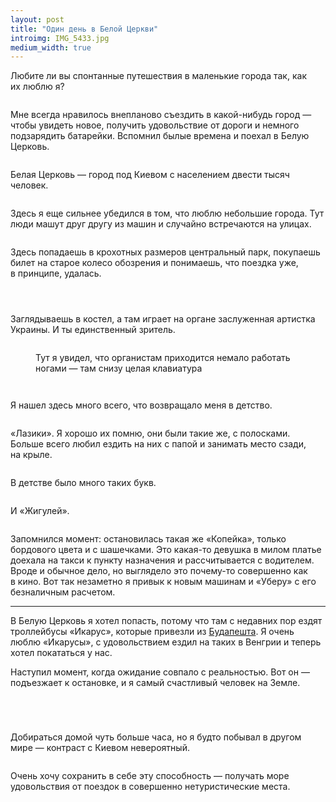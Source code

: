 ```yaml
---
layout: post
title: "Один день в Белой Церкви"
introimg: IMG_5433.jpg
medium_width: true
---
```


Любите ли вы спонтанные путешествия в маленькие города так, как их люблю я?

<!-- more -->

<figure>
  <img src="/i/blog/belaya-tserkov/IMG_5396.jpg" alt="">
</figure>

Мне всегда нравилось внепланово съездить в какой-нибудь город — чтобы увидеть новое, получить удовольствие от дороги и немного подзарядить батарейки. Вспомнил былые времена и поехал в Белую Церковь.

<figure>
  <img src="/i/blog/belaya-tserkov/IMG_5394.jpg" alt="">
</figure>

Белая Церковь — город под Киевом с населением двести тысяч человек.

<figure>
  <img src="/i/blog/belaya-tserkov/IMG_5418.jpg" alt="">
</figure>

Здесь я еще сильнее убедился в том, что люблю небольшие города. Тут люди машут друг другу из машин и случайно встречаются на улицах.

<figure class="figure--wide">
  <img src="/i/blog/belaya-tserkov/IMG_5417.jpg" alt="">
</figure>

Здесь попадаешь в крохотных размеров центральный парк, покупаешь билет на старое колесо обозрения и понимаешь, что поездка уже, в принципе, удалась.

<figure class="figure--wide">
  <img src="/i/blog/belaya-tserkov/IMG_5410.jpg" alt="">
</figure>

<div class="two-columns two-columns--wide">
  <figure class="two-columns__item">
    <img src="/i/blog/belaya-tserkov/IMG_5397.jpg" alt="">
  </figure>

  <figure class="two-columns__item">
    <img src="/i/blog/belaya-tserkov/IMG_5401.jpg" alt="">
  </figure>
</div>

Заглядываешь в костел, а там играет на органе заслуженная артистка Украины. И ты единственный зритель.

<figure>
  <img src="/i/blog/belaya-tserkov/IMG_5422.jpg" alt="">
</figure>

<figure class="figure--wide">
  <img src="/i/blog/belaya-tserkov/IMG_5427.jpg" alt="">
  <figcaption>Тут я увидел, что органистам приходится немало работать ногами — там снизу целая клавиатура</figcaption>
</figure>

<div class="two-columns two-columns--wide">
  <figure class="two-columns__item">
    <img src="/i/blog/belaya-tserkov/IMG_5448.jpg" alt="">
  </figure>

  <figure class="two-columns__item">
    <img src="/i/blog/belaya-tserkov/IMG_5415.jpg" alt="">
  </figure>
</div>

Я нашел здесь много всего, что возвращало меня в детство.

<figure>
  <img src="/i/blog/belaya-tserkov/IMG_5420.jpg" alt="">
</figure>

«Лазики». Я хорошо их помню, они были такие же, с полосками. Больше всего любил ездить на них с папой и занимать место сзади, на крыле.

<figure>
  <img src="/i/blog/belaya-tserkov/IMG_5434.jpg" alt="">
</figure>

В детстве было много таких букв.

<figure>
  <img src="/i/blog/belaya-tserkov/IMG_5455.jpg" alt="">
</figure>

И «Жигулей».

<figure>
  <img src="/i/blog/belaya-tserkov/IMG_5452.jpg" alt="">
</figure>

Запомнился момент: остановилась такая же «Копейка», только бордового цвета и с шашечками. Это какая-то девушка в милом платье доехала на такси к пункту назначения и рассчитывается с водителем. Вроде и обычное дело, но выглядело это почему-то совершенно как в кино. Вот так незаметно я привык к новым машинам и «Уберу» с его безналичным расчетом.

* * *

В Белую Церковь я хотел попасть, потому что там с недавних пор ездят троллейбусы «Икарус», которые привезли из [Будапешта](/blog/transport-in-budapest). Я очень люблю «Икарусы», с удовольствием ездил на таких в Венгрии и теперь хотел покататься у нас.

Наступил момент, когда ожидание совпало с реальностью. Вот он — подъезжает к остановке, и я самый счастливый человек на Земле.

<figure class="figure--wide">
  <img src="/i/blog/belaya-tserkov/IMG_5465.jpg" alt="">
</figure>

<figure class="figure--wide">
  <img src="/i/blog/belaya-tserkov/IMG_5484.jpg" alt="">
</figure>

<figure class="figure--wide">
  <img src="/i/blog/belaya-tserkov/IMG_5488.jpg" alt="">
</figure>

<figure class="figure--wide">
  <img src="/i/blog/belaya-tserkov/IMG_5494.jpg" alt="">
</figure>

Добираться домой чуть больше часа, но я будто побывал в другом мире — контраст с Киевом невероятный.

<figure>
  <img src="/i/blog/belaya-tserkov/IMG_5431.jpg" alt="">
</figure>

Очень хочу сохранить в себе эту способность — получать море удовольствия от поездок в совершенно нетуристические места.

<figure>
  <img src="/i/blog/belaya-tserkov/IMG_5502.jpg" alt="">
</figure>

<!-- За кадром: кино и зал на пять рядов; вкусный чай и торт — где официантка одна на все кафе  -->
